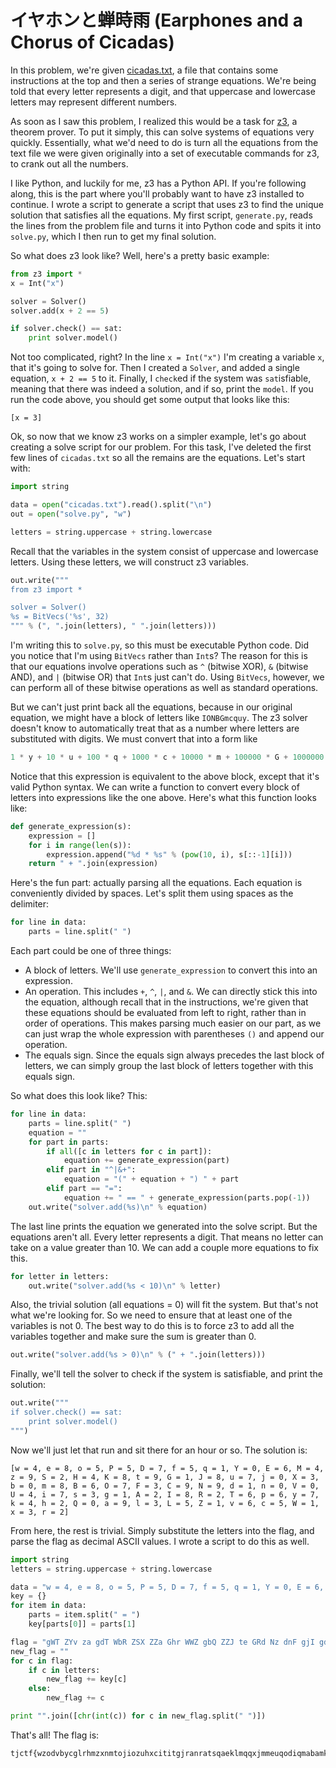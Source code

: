 # イヤホンと蝉時雨 (Earphones and a Chorus of Cicadas)

In this problem, we're given [cicadas.txt](files/cicadas.txt), a file that contains some instructions at the top and then a series of strange equations. We're being told that every letter represents a digit, and that uppercase and lowercase letters may represent different numbers.

As soon as I saw this problem, I realized this would be a task for [z3](http://rise4fun.com/z3), a theorem prover. To put it simply, this can solve systems of equations very quickly. Essentially, what we'd need to do is turn all the equations from the text file we were given originally into a set of executable commands for z3, to crank out all the numbers.

I like Python, and luckily for me, z3 has a Python API. If you're following along, this is the part where you'll probably want to have z3 installed to continue. I wrote a script to generate a script that uses z3 to find the unique solution that satisfies all the equations. My first script, `generate.py`, reads the lines from the problem file and turns it into Python code and spits it into `solve.py`, which I then run to get my final solution.

So what does z3 look like? Well, here's a pretty basic example:

```python
from z3 import *
x = Int("x")

solver = Solver()
solver.add(x + 2 == 5)

if solver.check() == sat:
    print solver.model()
```

Not too complicated, right? In the line `x = Int("x")` I'm creating a variable `x`, that it's going to solve for. Then I created a `Solver`, and added a single equation, `x + 2 == 5` to it. Finally, I `check`ed if the system was `sat`isfiable, meaning that there was indeed a solution, and if so, print the `model`. If you run the code above, you should get some output that looks like this:

```
[x = 3]
```

Ok, so now that we know z3 works on a simpler example, let's go about creating a solve script for our problem. For this task, I've deleted the first few lines of `cicadas.txt` so all the remains are the equations. Let's start with:

```python
import string

data = open("cicadas.txt").read().split("\n")
out = open("solve.py", "w")

letters = string.uppercase + string.lowercase
```

Recall that the variables in the system consist of uppercase and lowercase letters. Using these letters, we will construct z3 variables.

```python
out.write("""
from z3 import *

solver = Solver()
%s = BitVecs('%s', 32)
""" % (", ".join(letters), " ".join(letters)))
```

I'm writing this to `solve.py`, so this must be executable Python code. Did you notice that I'm using `BitVecs` rather than `Int`s? The reason for this is that our equations involve operations such as `^` (bitwise XOR), `&` (bitwise AND), and `|` (bitwise OR) that `Int`s just can't do. Using `BitVecs`, however, we can perform all of these bitwise operations as well as standard operations.

But we can't just print back all the equations, because in our original equation, we might have a block of letters like `IONBGmcquy`. The z3 solver doesn't know to automatically treat that as a number where letters are substituted with digits. We must convert that into a form like

```python
1 * y + 10 * u + 100 * q + 1000 * c + 10000 * m + 100000 * G + 1000000 * B + 10000000 * N + 100000000 * O + 1000000000 * I
```

Notice that this expression is equivalent to the above block, except that it's valid Python syntax. We can write a function to convert every block of letters into expressions like the one above. Here's what this function looks like:

```python
def generate_expression(s):
    expression = []
    for i in range(len(s)):
        expression.append("%d * %s" % (pow(10, i), s[::-1][i]))
    return " + ".join(expression)
```

Here's the fun part: actually parsing all the equations. Each equation is conveniently divided by spaces. Let's split them using spaces as the delimiter:

```python
for line in data:
    parts = line.split(" ")
```

Each part could be one of three things:

- A block of letters. We'll use `generate_expression` to convert this into an expression.
- An operation. This includes `+`, `^`, `|`, and `&`. We can directly stick this into the equation, although recall that in the instructions, we're given that these equations should be evaluated from left to right, rather than in order of operations. This makes parsing much easier on our part, as we can just wrap the whole expression with parentheses `()` and append our operation.
- The equals sign. Since the equals sign always precedes the last block of letters, we can simply group the last block of letters together with this equals sign.

So what does this look like? This:

```python
for line in data:
    parts = line.split(" ")
    equation = ""
    for part in parts:
        if all([c in letters for c in part]):
            equation += generate_expression(part)
        elif part in "^|&+":
            equation = "(" + equation + ") " + part
        elif part == "=":
            equation += " == " + generate_expression(parts.pop(-1))
    out.write("solver.add(%s)\n" % equation)
```

The last line prints the equation we generated into the solve script. But the equations aren't all. Every letter represents a digit. That means no letter can take on a value greater than 10. We can add a couple more equations to fix this.

```python
for letter in letters:
    out.write("solver.add(%s < 10)\n" % letter)
```

Also, the trivial solution (all equations = 0) will fit the system. But that's not what we're looking for. So we need to ensure that at least one of the variables is not 0. The best way to do this is to force z3 to add all the variables together and make sure the sum is greater than 0.

```python
out.write("solver.add(%s > 0)\n" % (" + ".join(letters)))
```

Finally, we'll tell the solver to check if the system is satisfiable, and print the solution:

```python
out.write("""
if solver.check() == sat:
    print solver.model()
""")
```

Now we'll just let that run and sit there for an hour or so. The solution is:

```
[w = 4, e = 8, o = 5, P = 5, D = 7, f = 5, q = 1, Y = 0, E = 6, M = 4, z = 9, S = 2, H = 4, K = 8, t = 9, G = 1, J = 8, u = 7, j = 0, X = 3, b = 0, m = 8, B = 6, O = 7, F = 3, C = 9, N = 9, d = 1, n = 0, V = 0, U = 4, i = 7, s = 3, g = 1, A = 2, I = 8, R = 2, T = 6, p = 6, y = 7, k = 4, h = 2, Q = 0, a = 9, l = 3, L = 5, Z = 1, v = 6, c = 5, W = 1, x = 3, r = 2]
```

From here, the rest is trivial. Simply substitute the letters into the flag, and parse the flag as decimal ASCII values. I wrote a script to do this as well.

```python
import string
letters = string.uppercase + string.lowercase

data = "w = 4, e = 8, o = 5, P = 5, D = 7, f = 5, q = 1, Y = 0, E = 6, M = 4, z = 9, S = 2, H = 4, K = 8, t = 9, G = 1, J = 8, u = 7, j = 0, X = 3, b = 0, m = 8, B = 6, O = 7, F = 3, C = 9, N = 9, d = 1, n = 0, V = 0, U = 4, i = 7, s = 3, g = 1, A = 2, I = 8, R = 2, T = 6, p = 6, y = 7, k = 4, h = 2, Q = 0, a = 9, l = 3, L = 5, Z = 1, v = 6, c = 5, W = 1, x = 3, r = 2".split(", ")
key = {}
for item in data:
    parts = item.split(" = ")
    key[parts[0]] = parts[1]

flag = "gWT ZYv za gdT WbR ZSX ZZa Ghr WWZ gbQ ZZJ te GRd Nz dnF gjI gdk gYH GYz dAA GrQ ZZb ZnC GWT Ggg Zbv dnc Wqq qrh WqO gbU grQ aa gVP dGT GnL gZE gQl dbE qZH ay Wqj dqM tu gZB gdo gds zi WYq qji Gbm qjt GWx qZF Zrn dnT gQN qQa gVd WGu qGX dgq ZQQ ZVf ZZs ZVt ty aK aO gQz dbO gYo ZWJ qgi dQD gjZ qVs dGY drd qWh dhd qrQ GGF zD Wnv qbW qhA gRZ dby ZqW gQB dGg Gqj WZl ZYY dGK WQo WAW ZQU qYL Zde ZWn zm dVL dVE Zgo ZSP"
new_flag = ""
for c in flag:
    if c in letters:
        new_flag += key[c]
    else:
        new_flag += c

print "".join([chr(int(c)) for c in new_flag.split(" ")])
```

That's all! The flag is:

```
tjctf{wzodvbycglrhmzxnmtojiozuhxcititgjranratsqaeklmqqxjmmeuqodiqmabamkivukegnypyxqajezykojonqdviyhivnbijs}
```